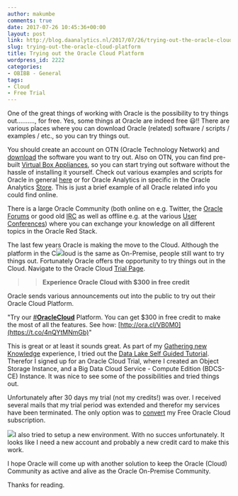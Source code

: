 ```yaml
---
author: makumbe
comments: true
date: 2017-07-26 10:45:36+00:00
layout: post
link: http://blog.daanalytics.nl/2017/07/26/trying-out-the-oracle-cloud-platform/
slug: trying-out-the-oracle-cloud-platform
title: Trying out the Oracle Cloud Platform
wordpress_id: 2222
categories:
- OBIBB - General
tags:
- Cloud
- Free Trial
---
```








One of the great things of working with Oracle is the possibility to try things out.........., for free. Yes, some things at Oracle are indeed free 😃!! There are various places where you can download Oracle (related) software / scripts / examples / etc., so you can try things out.




You should create an account on OTN (Oracle Technology Network) and [download](http://www.oracle.com/technetwork/indexes/downloads/index.html) the software you want to try out. Also on OTN, you can find pre-built [Virtual Box Appliances](http://www.oracle.com/technetwork/community/developer-vm/index.html), so you can start trying out software without the hassle of installing it yourself. Check out various examples and scripts for Oracle in general [here](https://github.com/oracle) or for Oracle Analytics in specific in the Oracle Analytics [Store](http://www.oracle.com/webfolder/technetwork/OracleAnalyticStore/index.html). This is just a brief example of all Oracle related info you could find online.




There is a large Oracle Community (both online on e.g. Twitter, the [Oracle Forums](https://community.oracle.com/welcome) or good old [IRC](https://rmoff.net/2016/03/03/obihackers-irc-channel/) as well as offline e.g. at the various [User Conferences](http://www.jk-consult.nl/oracle-usergroup-conferences/)) where you can exchange your knowledge on all different topics in the Oracle Red Stack.




The last few years Oracle is making the move to the Cloud. Although the platform in the C[![](https://obibb.files.wordpress.com/2017/07/oraclecloudplatformlogo.png?w=300)](http://cloud.oracle.com)loud is the same as On-Premise, people still want to try things out. Fortunately Oracle offers the opportunity to try things out in the Cloud. Navigate to the Oracle Cloud [Trial Page](https://cloud.oracle.com/tryit).





<blockquote>

> 
> **Experience Oracle Cloud with $300 in free credit**
> 
> 
</blockquote>




Oracle sends various announcements out into the public to try out their Oracle Cloud Platform.




"Try our [#**OracleCloud**](https://twitter.com/hashtag/OracleCloud?src=hash) Platform. You can get $300 in free credit to make the most of all the features. See how: [http://ora.cl/VB0M0](https://t.co/4nQYtMNmGb)"




This is great or at least it sounds great. As part of my [Gathering new Knowledge](http://blog.daanalytics.nl/2017/07/07/gathering-new-knowledge/) experience, I tried out the [Data Lake Self Guided Tutorial](https://blogs.oracle.com/emeapartnerbiepm/data-lake-self-guided-tutorials-for-partners). Therefor I signed up for an Oracle Cloud Trial, where I created an Object Storage Instance, and a Big Data Cloud Service - Compute Edition (BDCS-CE) Instance. It was nice to see some of the possibilities and tried things out.




Unfortunately after 30 days my trial (not my credits!) was over. I received several mails that my trial period was extended and therefor my services have been terminated. The only option was to [convert](https://docs.oracle.com/en/cloud/get-started/subscriptions-cloud/csgsg/converting-your-free-oracle-cloud-promotion.html) my Free Oracle Cloud subscription.




![](https://obibb.files.wordpress.com/2017/07/endedfreecloudtrials.png?w=300)I also tried to setup a new environment. With no succes unfortunately. It looks like I need a new account and probably a new credit card to make this work.











I hope Oracle will come up with another solution to keep the Oracle (Cloud) Community as active and alive as the Oracle On-Premise Community.




Thanks for reading.

